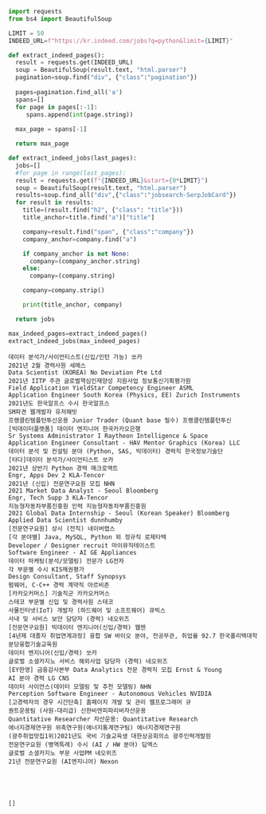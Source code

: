 ```python
import requests
from bs4 import BeautifulSoup

LIMIT = 50
INDEED_URL=f"https://kr.indeed.com/jobs?q=python&limit={LIMIT}"

def extract_indeed_pages():
  result = requests.get(INDEED_URL)
  soup = BeautifulSoup(result.text, "html.parser")
  pagination=soup.find("div", {"class":"pagination"})
  
  pages=pagination.find_all('a')
  spans=[]
  for page in pages[:-1]:
     spans.append(int(page.string))
        
  max_page = spans[-1]

  return max_page

def extract_indeed_jobs(last_pages):
  jobs=[]
  #for page in range(last_pages):
  result = requests.get(f"{INDEED_URL}&start={0*LIMIT}")
  soup = BeautifulSoup(result.text, "html.parser")
  results=soup.find_all("div",{"class":"jobsearch-SerpJobCard"})
  for result in results:
    title=(result.find("h2", {"class": "title"}))
    title_anchor=title.find("a")["title"]

    company=result.find("span", {"class":"company"})
    company_anchor=company.find("a")

    if company_anchor is not None:
      company=(company_anchor.string)
    else:
      company=(company.string)

    company=company.strip()

    print(title_anchor, company)

  return jobs 

```


```python
max_indeed_pages=extract_indeed_pages()
extract_indeed_jobs(max_indeed_pages)
```

    데이터 분석가/사이언티스트(신입/인턴 가능) 쏘카
    2021년 2월 경력사원 세메스
    Data Scientist (KOREA) No Deviation Pte Ltd
    2021년 IITP 주관 글로벌핵심인재양성 지원사업 정보통신기획평가원
    Field Application YieldStar Competency Engineer ASML
    Application Engineer South Korea (Physics, EE) Zurich Instruments
    2021년도 한국알프스 수시 한국알프스
    SM파견 웹개발자 유저해빗
    프랭클린템플턴투신운용 Junior Trader (Quant base 필수) 프랭클린템플턴투신
    [빅데이터플랫폼] 데이터 엔지니어 한국카카오은행
    Sr Systems Administrator I Raytheon Intelligence & Space
    Application Engineer Consultant - HAV Mentor Graphics (Korea) LLC
    데이터 분석 및 컨설팅 분야 (Python, SAS, 빅데이터) 경력직 한국정보기술단
    [타다]데이터 분석가/사이언티스트 쏘카
    2021년 상반기 Python 경력 매크로액트
    Engr, Apps Dev 2 KLA-Tencor
    2021년 (신입) 전문연구요원 모집 NHN
    2021 Market Data Analyst - Seoul Bloomberg
    Engr, Tech Supp 3 KLA-Tencor
    지능형자동차부품진흥원 인력 지능형자동차부품진흥원
    2021 Global Data Internship - Seoul (Korean Speaker) Bloomberg
    Applied Data Scientist dunnhumby
    [전문연구요원] 상시 (전직) 네이버랩스
    [각 분야별] Java, MySQL, Python 외 정규직 로제타텍
    Developer / Designer recruit 마이뮤직테이스트
    Software Engineer - AI GE Appliances
    데이터 마케팅(분석/모델링) 전문가 LG전자
    각 부문별 수시 KIS채권평가
    Design Consultant, Staff Synopsys
    펌웨어, C·C++ 경력 계약직 아르비존
    [카카오커머스] 기술직군 카카오커머스
    스테코 부문별 신입 및 경력사원 스테코
    사물인터넷(IoT) 개발자 (하드웨어 및 소프트웨어) 큐빅스
    사내 및 서비스 보안 담당자 (경력) 네오위즈
    [전문연구요원] 빅데이터 엔지니어(신입/경력) 웹젠
    [4년제 대졸자 취업연계과정] 융합 SW 바이오 분야, 전공무관, 취업율 92.7 한국폴리텍대학분당융합기술교육원
    데이터 엔지니어(신입/경력) 쏘카
    글로벌 소셜카지노 서비스 해외사업 담당자 (경력) 네오위즈
    [EY한영] 금융감사본부 Data Analytics 전문 경력직 모집 Ernst & Young
    AI 분야 경력 LG CNS
    데이터 사이언스(데이터 모델링 및 추천 모델링) NHN
    Perception Software Engineer - Autonomous Vehicles NVIDIA
    [고경력자의 경우 시간단축] 홈페이지 개발 및 관리 웹프로그래머 규
    퀀트운용팀 (사원-대리급) 신한비엔피파리바자산운용
    Quantitative Researcher 자산운용: Quantitative Research
    에너지경제연구원 위촉연구원(에너지통계연구팀) 에너지경제연구원
    (광주취업맛집1위)2021년도 국비 기술교육생 대한상공회의소 광주인력개발원
    전문연구요원 (병역특례) 수시 (AI / HW 분야) 딥엑스
    글로벌 소셜카지노 부문 사업PM 네오위즈
    21년 전문연구요원 (AI엔지니어) Nexon
    




    []




```python

```

